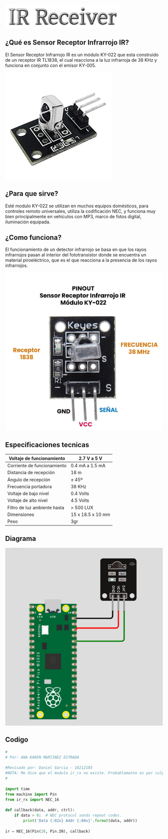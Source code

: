 
![Titulo](imagenIR.png)


## ¿Qué es Sensor Receptor Infrarrojo IR?
El Sensor Receptor Infrarrojo IR es un módulo KY-022 que esta construido de un receptor IR TL1838, el cual reacciona a la luz infrarroja de 38 KHz y funciona en conjunto con el emisor KY-005.

![](IR-Receiver.jpg)

## ¿Para que sirve?
Esté modulo KY-022 se utilizan en muchos equipos domésticos, para controles remoto universales, utiliza la codificación NEC, y funciona muy bien principalmente en vehículos con MP3, marco de fotos digital, iluminación equipada.

## ¿Como funciona?
El funcionamiento de un detector infrarrojo se basa en que los rayos infrarrojos pasan al interior del fototransistor donde se encuentra un material piroeléctrico, que es el que reacciona a la presencia de los rayos infrarrojos.

![](pinout.jpg)

## Especificaciones tecnicas 

| Voltaje de funcionamiento     | 2.7 V a 5 V                         |
|-------------------------------|-------------------------------------|
|Corriente de funcionamiento    | 0.4 mA a 1.5 mA                     |
|Distancia de recepción         | 18 m                                |
|Ángulo de recepción            | ± 45º                               |
|Frecuencia portadora           | 38 KHz                              |
|Voltaje de bajo nivel          | 0.4 Volts                           |
|Voltaje de alto nivel          | 4.5 Volts                           | 
|Filtro de luz ambiente hasta   | > 500 LUX                           |
|Dimensiones                    | 15 x 18.5 x 10 mm                   | 
| Peso                          | 3gr                                 |

## Diagrama


![](Diagrama.PNG)


## Codigo
```python
#
# Por: ANA KAREN MARTINEZ ESTRADA

#Revisado por: Daniel Garcia - 18212185
#NOTA: Me dice que el modulo ir_rx no existe. Probablemente es por culpa de la libreria. Tendras la libreria que me puedas pasar?
#

import time
from machine import Pin
from ir_rx import NEC_16

def callback(data, addr, ctrl):
    if data > 0:  # NEC protocol sends repeat codes.
        print('Data {:02x} Addr {:04x}'.format(data, addr))

ir = NEC_16(Pin(28, Pin.IN), callback)
```
